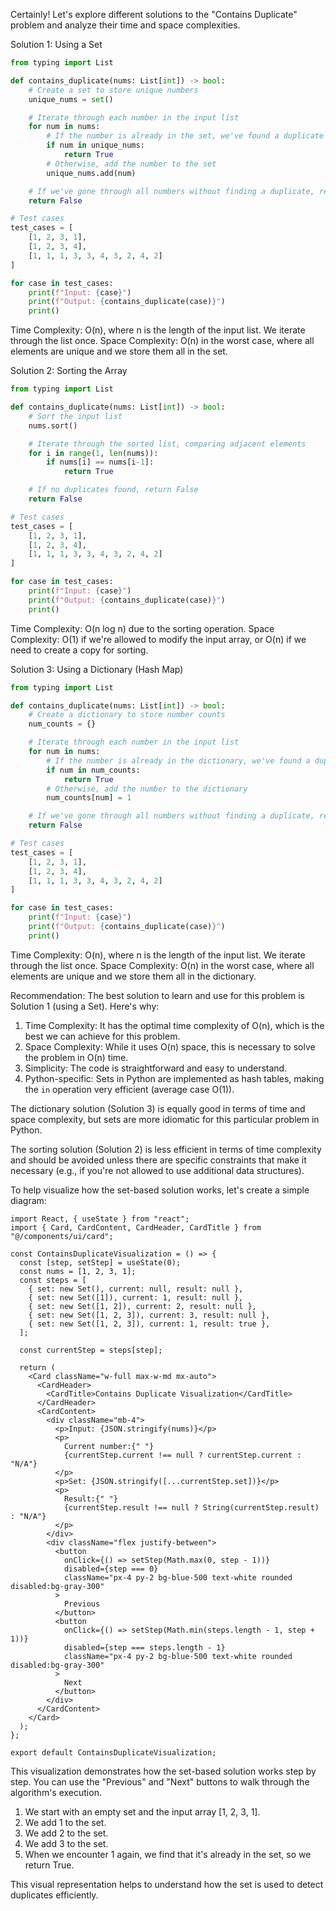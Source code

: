 Certainly! Let's explore different solutions to the "Contains Duplicate" problem and analyze their time and space complexities.

Solution 1: Using a Set

```python
from typing import List

def contains_duplicate(nums: List[int]) -> bool:
    # Create a set to store unique numbers
    unique_nums = set()

    # Iterate through each number in the input list
    for num in nums:
        # If the number is already in the set, we've found a duplicate
        if num in unique_nums:
            return True
        # Otherwise, add the number to the set
        unique_nums.add(num)

    # If we've gone through all numbers without finding a duplicate, return False
    return False

# Test cases
test_cases = [
    [1, 2, 3, 1],
    [1, 2, 3, 4],
    [1, 1, 1, 3, 3, 4, 3, 2, 4, 2]
]

for case in test_cases:
    print(f"Input: {case}")
    print(f"Output: {contains_duplicate(case)}")
    print()

```

Time Complexity: O(n), where n is the length of the input list. We iterate through the list once.
Space Complexity: O(n) in the worst case, where all elements are unique and we store them all in the set.

Solution 2: Sorting the Array

```python
from typing import List

def contains_duplicate(nums: List[int]) -> bool:
    # Sort the input list
    nums.sort()

    # Iterate through the sorted list, comparing adjacent elements
    for i in range(1, len(nums)):
        if nums[i] == nums[i-1]:
            return True

    # If no duplicates found, return False
    return False

# Test cases
test_cases = [
    [1, 2, 3, 1],
    [1, 2, 3, 4],
    [1, 1, 1, 3, 3, 4, 3, 2, 4, 2]
]

for case in test_cases:
    print(f"Input: {case}")
    print(f"Output: {contains_duplicate(case)}")
    print()

```

Time Complexity: O(n log n) due to the sorting operation.
Space Complexity: O(1) if we're allowed to modify the input array, or O(n) if we need to create a copy for sorting.

Solution 3: Using a Dictionary (Hash Map)

```python
from typing import List

def contains_duplicate(nums: List[int]) -> bool:
    # Create a dictionary to store number counts
    num_counts = {}

    # Iterate through each number in the input list
    for num in nums:
        # If the number is already in the dictionary, we've found a duplicate
        if num in num_counts:
            return True
        # Otherwise, add the number to the dictionary
        num_counts[num] = 1

    # If we've gone through all numbers without finding a duplicate, return False
    return False

# Test cases
test_cases = [
    [1, 2, 3, 1],
    [1, 2, 3, 4],
    [1, 1, 1, 3, 3, 4, 3, 2, 4, 2]
]

for case in test_cases:
    print(f"Input: {case}")
    print(f"Output: {contains_duplicate(case)}")
    print()

```

Time Complexity: O(n), where n is the length of the input list. We iterate through the list once.
Space Complexity: O(n) in the worst case, where all elements are unique and we store them all in the dictionary.

Recommendation:
The best solution to learn and use for this problem is Solution 1 (using a Set). Here's why:

1. Time Complexity: It has the optimal time complexity of O(n), which is the best we can achieve for this problem.
2. Space Complexity: While it uses O(n) space, this is necessary to solve the problem in O(n) time.
3. Simplicity: The code is straightforward and easy to understand.
4. Python-specific: Sets in Python are implemented as hash tables, making the `in` operation very efficient (average case O(1)).

The dictionary solution (Solution 3) is equally good in terms of time and space complexity, but sets are more idiomatic for this particular problem in Python.

The sorting solution (Solution 2) is less efficient in terms of time complexity and should be avoided unless there are specific constraints that make it necessary (e.g., if you're not allowed to use additional data structures).

To help visualize how the set-based solution works, let's create a simple diagram:

```tsx
import React, { useState } from "react";
import { Card, CardContent, CardHeader, CardTitle } from "@/components/ui/card";

const ContainsDuplicateVisualization = () => {
  const [step, setStep] = useState(0);
  const nums = [1, 2, 3, 1];
  const steps = [
    { set: new Set(), current: null, result: null },
    { set: new Set([1]), current: 1, result: null },
    { set: new Set([1, 2]), current: 2, result: null },
    { set: new Set([1, 2, 3]), current: 3, result: null },
    { set: new Set([1, 2, 3]), current: 1, result: true },
  ];

  const currentStep = steps[step];

  return (
    <Card className="w-full max-w-md mx-auto">
      <CardHeader>
        <CardTitle>Contains Duplicate Visualization</CardTitle>
      </CardHeader>
      <CardContent>
        <div className="mb-4">
          <p>Input: {JSON.stringify(nums)}</p>
          <p>
            Current number:{" "}
            {currentStep.current !== null ? currentStep.current : "N/A"}
          </p>
          <p>Set: {JSON.stringify([...currentStep.set])}</p>
          <p>
            Result:{" "}
            {currentStep.result !== null ? String(currentStep.result) : "N/A"}
          </p>
        </div>
        <div className="flex justify-between">
          <button
            onClick={() => setStep(Math.max(0, step - 1))}
            disabled={step === 0}
            className="px-4 py-2 bg-blue-500 text-white rounded disabled:bg-gray-300"
          >
            Previous
          </button>
          <button
            onClick={() => setStep(Math.min(steps.length - 1, step + 1))}
            disabled={step === steps.length - 1}
            className="px-4 py-2 bg-blue-500 text-white rounded disabled:bg-gray-300"
          >
            Next
          </button>
        </div>
      </CardContent>
    </Card>
  );
};

export default ContainsDuplicateVisualization;
```

This visualization demonstrates how the set-based solution works step by step. You can use the "Previous" and "Next" buttons to walk through the algorithm's execution.

1. We start with an empty set and the input array [1, 2, 3, 1].
2. We add 1 to the set.
3. We add 2 to the set.
4. We add 3 to the set.
5. When we encounter 1 again, we find that it's already in the set, so we return True.

This visual representation helps to understand how the set is used to detect duplicates efficiently.
